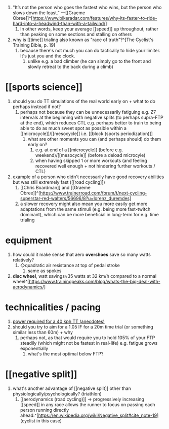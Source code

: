 1. "It’s not the person who goes the fastest who wins, but the person who slows down the least." —[[Graeme Obree]]^[https://www.bikeradar.com/features/why-its-faster-to-ride-hard-into-a-headwind-than-with-a-tailwind/]
	1. In other words, keep your average [[speed]] up throughout, rather than peaking on some sections and stalling on others
2. why is [[time]] trialing also known as "race of truth"?^[The Cyclist's Training Bible, p. 19]
	1. because there's not much you can do tactically to hide your limiter. It's just you and the clock.
		1. unlike e.g. a bad climber (he can simply go to the front and slowly retreat to the back during a climb)

# [[sports science]]
1. should you do TT simulations of the real world early on + what to do perhaps instead if not?
	1. perhaps not because they can be unnecessarily fatiguing e.g. Z7 intervals at the beginning with negative splits (to perhaps supra-FTP at the end), which reduces CTL e.g. perhaps better to train to being able to do as much sweet spot as possible within a [[microcycle]]/[[mesocycle]] i.e. [[block (sports periodization)]]
		1. what are other moments you can (and perhaps should) do them early on?
			1. e.g. at end of a [[microcycle]] (before e.g. weekend)/[[mesocycle]] (before a deload microcyle)
			2. when having skipped 1 or more workouts (and feeling recovered well enough + not hindering further workouts / CTL)
2. example of a person who didn't necessarily have good recovery abilities but was still extremely fast ([[road cycling]])
	1. [[Chris Boardman]] and [[Graeme Obree]]^[https://www.trainerroad.com/forum/t/next-cycling-superstar-red-walters/56696/8?u=lorenz_duremdes]
	2. a slower recovery might also mean you more easily get more adaptations from the same stimuli (e.g. being more fast-twitch dominant), which can be more beneficial in long-term for e.g. time trialing

# equipment
1. how could it make sense that aero **overshoes** save so many watts relatively?
	1. ◇quadratic air resistance at top of pedal stroke
		1. same as spokes
2. **disc wheel**, watt savings≈35 watts at 32 km/h compared to a normal wheel^[https://www.trainingpeaks.com/blog/whats-the-big-deal-with-aerodynamics/]

# technicalities / pacing
1. [power required for a 40 kph TT (anecdotes)](https://www.trainerroad.com/forum/t/power-required-for-a-40kph-tt/64520)
2. should you try to aim for a 1.05 IF for a 20m time trial (or something similar less than 60m) + why
	1. perhaps not, as that would require you to hold 105% of your FTP steadily (which might not be fastest in real-life) e.g. fatigue grows exponentially
		1. what's the most optimal below FTP?

# [[negative split]]
1. what's another advantage of [[negative split]] other than physiologically/psychologically? (triathlon)
	1. [[aerodynamics (road cycling)]] → progressively increasing [[speed]] in any race allows the runner to focus on passing each person running directly ahead.^[https://en.wikipedia.org/wiki/Negative_split#cite_note-19] (cyclist in this case)